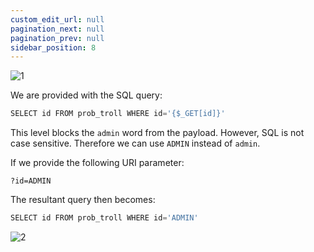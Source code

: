 ```yaml
---
custom_edit_url: null
pagination_next: null
pagination_prev: null
sidebar_position: 8
---
```


![1](https://github.com/Kunull/Write-ups/assets/110326359/fc58b667-606c-4fe8-87ab-d10342b5a1a4)

We are provided with the SQL query:

```sql
SELECT id FROM prob_troll WHERE id='{$_GET[id]}'
```

This level blocks the `admin` word from the payload.
However, SQL is not case sensitive. Therefore we can use `ADMIN` instead of `admin`.

If we provide the following URI parameter:

```
?id=ADMIN
```

The resultant query then becomes:

```sql
SELECT id FROM prob_troll WHERE id='ADMIN'
```

![2](https://github.com/Kunull/Write-ups/assets/110326359/b726e13f-6c99-4ae8-b43f-83971c9caec3)
